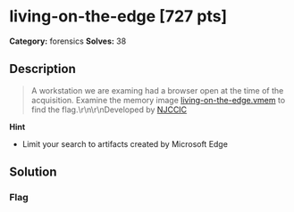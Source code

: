 # living-on-the-edge [727 pts]

**Category:** forensics
**Solves:** 38

## Description
>A workstation we are examing had a browser open at the time of the acquisition.  Examine the memory image [living-on-the-edge.vmem](https://njit-jerseyctf.s3.amazonaws.com/livingonedge/living-on-the-edge.vmem?X-Amz-Algorithm=AWS4-HMAC-SHA256&X-Amz-Credential=AKIAUOXRGBUXGO462C4J%2F20240324%2Fus-east-1%2Fs3%2Faws4_request&X-Amz-Date=20240324T023421Z&X-Amz-Expires=86400&X-Amz-SignedHeaders=host&X-Amz-Signature=46eeb0ceb4dccc993ce94109cefe4b3ee3382b4657336bbecea5c2e871f3cc13) to find the flag.\r\n\r\nDeveloped by [NJCCIC](https://www.cyber.nj.gov)

**Hint**
* Limit your search to artifacts created by Microsoft Edge

## Solution

### Flag

